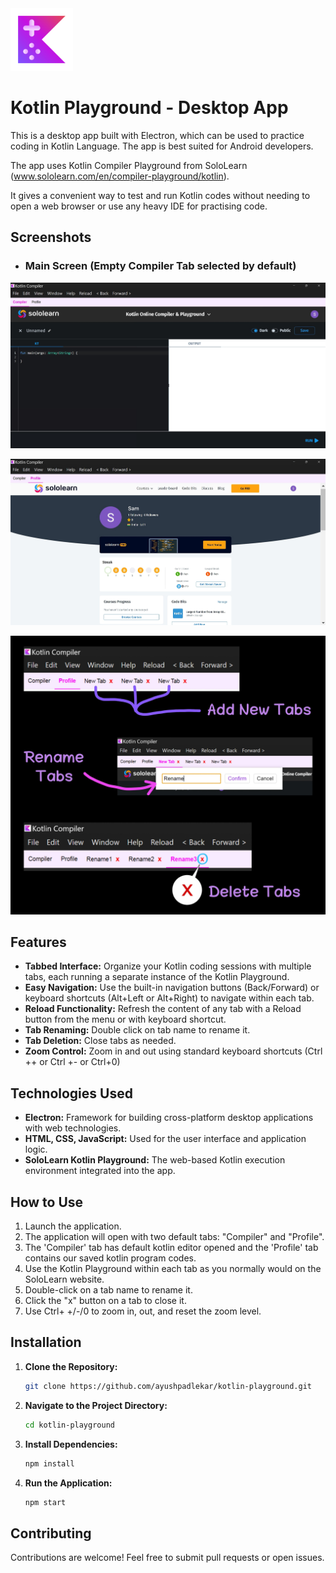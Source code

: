 <div align="left">
    <img src="images/KotlinPlaygroundd.png" alt="App Logo" height="100">
</div> 

# Kotlin Playground - Desktop App

This is a desktop app built with Electron, which can be used to practice coding in Kotlin Language. The app is best suited for Android developers.

The app uses Kotlin Compiler Playground from SoloLearn (www.sololearn.com/en/compiler-playground/kotlin). 

It gives a convenient way to test and run Kotlin codes without needing to open a web browser or use any heavy IDE for practising code.

## Screenshots

* ### Main Screen (Empty Compiler Tab selected by default)

![Main Screen (Compiler Tab)](<images/Main Screen.jpeg>)

![Profile Tab](<images/Profile Tab.jpeg>)

![All other features](<images/All other features.jpeg>)


## Features

*   **Tabbed Interface:**  Organize your Kotlin coding sessions with multiple tabs, each running a separate instance of the Kotlin Playground.
*   **Easy Navigation:** Use the built-in navigation buttons (Back/Forward) or keyboard shortcuts (Alt+Left or Alt+Right) to navigate within each tab.
*   **Reload Functionality:** Refresh the content of any tab with a Reload button from the menu or with keyboard shortcut.
*   **Tab Renaming:** Double click on tab name to rename it.
*   **Tab Deletion:** Close tabs as needed.
*   **Zoom Control:** Zoom in and out using standard keyboard shortcuts (Ctrl ++ or Ctrl +- or Ctrl+0)

## Technologies Used

*   **Electron:** Framework for building cross-platform desktop applications with web technologies.
*   **HTML, CSS, JavaScript:** Used for the user interface and application logic.
*   **SoloLearn Kotlin Playground:** The web-based Kotlin execution environment integrated into the app.

## How to Use

1.  Launch the application.
2.  The application will open with two default tabs: "Compiler" and "Profile".
3.  The 'Compiler' tab has default kotlin editor opened and the 'Profile' tab contains our saved kotlin program codes.
4.  Use the Kotlin Playground within each tab as you normally would on the SoloLearn website.
7.  Double-click on a tab name to rename it.
8.  Click the "x" button on a tab to close it.
9.  Use Ctrl+ +/-/0 to zoom in, out, and reset the zoom level.


## Installation

1.  **Clone the Repository:**

    ```bash
    git clone https://github.com/ayushpadlekar/kotlin-playground.git
    ```

2.  **Navigate to the Project Directory:**

    ```bash
    cd kotlin-playground
    ```

3.  **Install Dependencies:**

    ```bash
    npm install
    ```

4.  **Run the Application:**

    ```bash
    npm start
    ```


## Contributing

Contributions are welcome! Feel free to submit pull requests or open issues.

